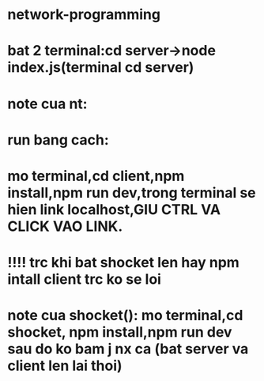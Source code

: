 # network-programming
# bat 2 terminal:cd server->node index.js(terminal cd server)


# note cua nt:
# run bang cach:
# mo terminal,cd client,npm install,npm run dev,trong terminal se hien link localhost,GIU CTRL VA CLICK VAO LINK.

# !!!! trc khi bat shocket len hay npm intall client trc ko se loi
# note cua shocket(): mo terminal,cd shocket, npm install,npm run dev sau do ko bam j nx ca (bat server va client len lai thoi)